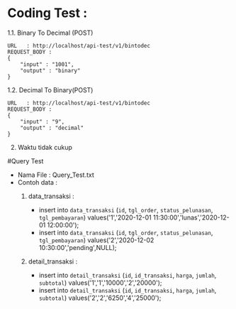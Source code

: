 # Coding Test :
  1.1. Binary To Decimal (POST)
    
    URL   : http://localhost/api-test/v1/bintodec
    REQUEST_BODY :
    {
        "input" : "1001",
        "output" : "binary"
    }
 
 1.2. Decimal To Binary(POST)
    
    URL   : http://localhost/api-test/v1/bintodec
    REQUEST_BODY :
    {
        "input" : "9",
        "output" : "decimal"
    }
    
 2. Waktu tidak cukup
 
#Query Test
  - Nama File : Query_Test.txt
  - Contoh data :
    1. data_transaksi :
        - insert into `data_transaksi` (`id`, `tgl_order`, `status_pelunasan`, `tgl_pembayaran`) values('1','2020-12-01 11:30:00','lunas','2020-12-01 12:00:00');
        - insert into `data_transaksi` (`id`, `tgl_order`, `status_pelunasan`, `tgl_pembayaran`) values('2','2020-12-02 10:30:00','pending',NULL);
          
    2. detail_transaksi :
        - insert into `detail_transaksi` (`id`, `id_transaksi`, `harga`, `jumlah`, `subtotal`) values('1','1','10000','2','20000');
        - insert into `detail_transaksi` (`id`, `id_transaksi`, `harga`, `jumlah`, `subtotal`) values('2','2','6250','4','25000');

        
      

